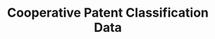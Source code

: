 ---
layout: default
bigquery: https://console.cloud.google.com/bigquery?p=patents-public-data&d=cpc&page=dataset
citation: '“Cooperative Patent Classification” by the EPO and USPTO, for public use. '
contributors: EPO, USPTO
cost: None
description: Cooperative Patent Classification Data contains the scheme and definitions
  of the Cooperative Patent Classification system for classifying patent documents.
  The CPC is the result of a partnership between the EPO and the USPTO in their joint
  effort to develop a common, internationally compatible classification system for
  technical documents, in particular patent publications, which will be used by both
  offices in the patent granting process
documentation: https://www.cooperativepatentclassification.org/cpcSchemeAndDefinitions
last_edit: 04/09/2022, 07:22:12
location: https://www.cooperativepatentclassification.org/index
maintained_by: USPTO, EPO
schema_fields:
- informative_references
- additional_only
- ipc_concordant
- breakdown_code
- ipcConcordant
- limitingReferences
- titlePart
- notAllocatable
- residual_references
- date_revised
- title_full
- titleFull
- application_references
- synonyms
- sizeCache
- informativeReferences
- breakdownCode
- level
- children
- childGroups
- applicationReferences
- dateRevised
- residualReferences
- status
- title_part
- parents
- symbol
- glossary
- limiting_references
- definition
- not_allocatable
- child_groups
shortname: cooperative_patent_classification
tags:
- patents
- science
title: Cooperative Patent Classification Data
uuid: 984374a7-16e9-4b35-9445-458daceb01bf
---